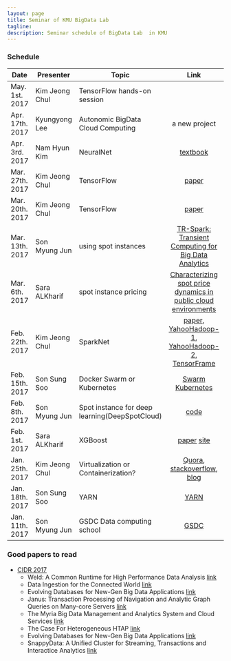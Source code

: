 ```yaml
---
layout: page
title: Seminar of KMU BigData Lab
tagline:  
description: Seminar schedule of BigData Lab  in KMU
---
```

### Schedule


| Date | Presenter | Topic | Link | Presentation |
|------|-----------|-------|:----:|--------------|
| May. 1st. 2017 | Kim Jeong Chul | TensorFlow hands-on session| | |
| Apr. 17th. 2017 | Kyungyong Lee | Autonomic BigData Cloud Computing | a new project| |
| Apr. 3rd. 2017 | Nam Hyun Kim | NeuralNet | [textbook](http://neuralnetworksanddeeplearning.com/) | |
| Mar. 27th. 2017 | Kim Jeong Chul | TensorFlow | [paper](https://www.usenix.org/system/files/conference/osdi16/osdi16-abadi.pdf) | |
| Mar. 20th. 2017 | Kim Jeong Chul | TensorFlow | [paper](https://www.usenix.org/system/files/conference/osdi16/osdi16-abadi.pdf) | |
| Mar. 13th. 2017 | Son Myung Jun | using spot instances | [TR-Spark: Transient Computing for Big Data Analytics](http://dl.acm.org/citation.cfm?id=2987576) |[ppt](https://drive.google.com/file/d/0B93gDq1ZuFfud2hBcVM2TVFpSkU/view?usp=sharing)|
| Mar. 6th. 2017 | Sara ALKharif | spot instance pricing | [Characterizing spot price dynamics in public cloud environments]( http://www.sciencedirect.com/science/article/pii/S0167739X12001483)|[ppt](https://drive.google.com/open?id=0ByOPgARQ0MBmajBZbzdhT3ZEdEE)|
| Feb. 22th. 2017 | Kim Jeong Chul | SparkNet| [paper](https://amplab.cs.berkeley.edu/projects/sparknet/), [YahooHadoop-1](http://yahoohadoop.tumblr.com/post/129872361846/large-scale-distributed-deep-learning-on-hadoop), [YahooHadoop-2](http://yahoohadoop.tumblr.com/post/139916563586/caffeonspark-open-sourced-for-distributed-deep), [TensorFrame](https://www.youtube.com/watch?v=08mrnJxcIWw) | [ppt](https://docs.google.com/presentation/d/1WBPDKzWzgXxKPdAPduBeAIzXzc0UFn7iqm8jz4jSFJc/edit?usp=sharing) |
| Feb. 15th. 2017 | Son Sung Soo | Docker Swarm or Kubernetes |[Swarm](https://www.docker.com/products/docker-swarm) [Kubernetes](https://kubernetes.io) | [ppt](https://docs.google.com/presentation/d/1yMv1UQq-vWwak63n-GP90LLCiZHce6_o4oYH_NLvASQ/edit?usp=sharing)
| Feb. 8th. 2017 | Son Myung Jun | Spot instance for deep learning(DeepSpotCloud) |[code](https://github.com/mjaysonnn/DeepSpotCloud) |[ppt](https://drive.google.com/open?id=0B93gDq1ZuFfubFdKSElkb0JEVzQ)|
| Feb. 1st. 2017 | Sara ALKharif | XGBoost | [paper](https://arxiv.org/abs/1603.02754) [site](https://xgboost.readthedocs.io/en/latest/)|[ppt](https://drive.google.com/open?id=0ByOPgARQ0MBmaHY2UnB5QUhSWWM)|
| Jan. 25th. 2017 | Kim Jeong Chul | Virtualization or Containerization? | [Quora](https://www.quora.com/What-is-the-difference-between-containerization-Docker-and-virtualization-VMWare-VirtualBox-Xen), [stackoverflow](http://stackoverflow.com/questions/16047306/how-is-docker-different-from-a-normal-virtual-machine), [blog](https://monkeyvault.net/docker-vs-virtualization/) | [docs](https://drive.google.com/open?id=1KkE_-nf2OAf2QRBnM7a3Xv6jipPCczo4Yrbtw_cUqtw) |
| Jan. 18th. 2017 | Son Sung Soo | YARN | [YARN](http://dl.acm.org/citation.cfm?id=2523633) | [docs](https://docs.google.com/presentation/d/1MyyGAaSqBr7D90bZ29nryWQmAj_6n4l_bQEc2Ite5VE/edit#slide=id.p4)
| Jan. 11th. 2017 | Son Myung Jun | GSDC Data computing school | [GSDC](https://indico.cern.ch/event/577216/) | [docs](https://drive.google.com/drive/folders/0B93gDq1ZuFfuWkJBcXl6YWlGa0k?usp=sharing)

### Good papers to read

* [CIDR 2017](http://cidrdb.org/cidr2017/program.html)
  * Weld: A Common Runtime for High Performance Data Analysis [link](https://cs.stanford.edu/~matei/papers/2017/cidr_weld.pdf)
  * Data Ingestion for the Connected World [link](http://people.csail.mit.edu/tatbul/publications/sstore_cidr17.pdf)
  * Evolving Databases for New-Gen Big Data Applications [link](http://cidrdb.org/cidr2017/papers/p123-barber-cidr17.pdf)
  * Janus: Transaction Processing of Navigation and Analytic Graph Queries on Many-core Servers [link](http://cidrdb.org/cidr2017/papers/p104-kimura-cidr17.pdf)
  * The Myria Big Data Management and Analytics System and Cloud Services [link](http://cidrdb.org/cidr2017/papers/p37-wang-cidr17.pdf)
  * The Case For Heterogeneous HTAP [link](http://cidrdb.org/cidr2017/papers/p21-appuswamy-cidr17.pdf)
  * Evolving Databases for New-Gen Big Data Applications [link](http://cidrdb.org/cidr2017/papers/p123-barber-cidr17.pdf)
  * SnappyData: A Unified Cluster for Streaming, Transactions and Interactice Analytics [link](http://www.snappydata.io/snappy-industrial)
